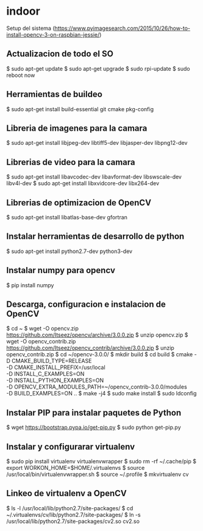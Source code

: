 # indoor

Setup del sistema (https://www.pyimagesearch.com/2015/10/26/how-to-install-opencv-3-on-raspbian-jessie/)

## Actualizacion de todo el SO
$ sudo apt-get update
$ sudo apt-get upgrade
$ sudo rpi-update
$ sudo reboot now

## Herramientas de buildeo
$ sudo apt-get install build-essential git cmake pkg-config

## Libreria de imagenes para la camara
$ sudo apt-get install libjpeg-dev libtiff5-dev libjasper-dev libpng12-dev

## Librerias de video para la camara
$ sudo apt-get install libavcodec-dev libavformat-dev libswscale-dev libv4l-dev
$ sudo apt-get install libxvidcore-dev libx264-dev

## Librerias de optimizacion de OpenCV
$ sudo apt-get install libatlas-base-dev gfortran

## Instalar herramientas de desarrollo de python
$ sudo apt-get install python2.7-dev python3-dev

## Instalar numpy para opencv
$ pip install numpy

## Descarga, configuracion e instalacion de OpenCV
$ cd ~
$ wget -O opencv.zip https://github.com/Itseez/opencv/archive/3.0.0.zip
$ unzip opencv.zip
$ wget -O opencv_contrib.zip https://github.com/Itseez/opencv_contrib/archive/3.0.0.zip
$ unzip opencv_contrib.zip
$ cd ~/opencv-3.0.0/
$ mkdir build
$ cd build
$ cmake -D CMAKE_BUILD_TYPE=RELEASE \
	-D CMAKE_INSTALL_PREFIX=/usr/local \
	-D INSTALL_C_EXAMPLES=ON \
	-D INSTALL_PYTHON_EXAMPLES=ON \
	-D OPENCV_EXTRA_MODULES_PATH=~/opencv_contrib-3.0.0/modules \
	-D BUILD_EXAMPLES=ON ..
$ make -j4
$ sudo make install
$ sudo ldconfig

## Instalar PIP para instalar paquetes de Python
$ wget https://bootstrap.pypa.io/get-pip.py
$ sudo python get-pip.py

## Instalar y configurarar virtualenv
$ sudo pip install virtualenv virtualenvwrapper
$ sudo rm -rf ~/.cache/pip
$ export WORKON_HOME=$HOME/.virtualenvs
$ source /usr/local/bin/virtualenvwrapper.sh
$ source ~/.profile
$ mkvirtualenv cv

## Linkeo de virtualenv a OpenCV
$ ls -l /usr/local/lib/python2.7/site-packages/
$ cd ~/.virtualenvs/cv/lib/python2.7/site-packages/
$ ln -s /usr/local/lib/python2.7/site-packages/cv2.so cv2.so
